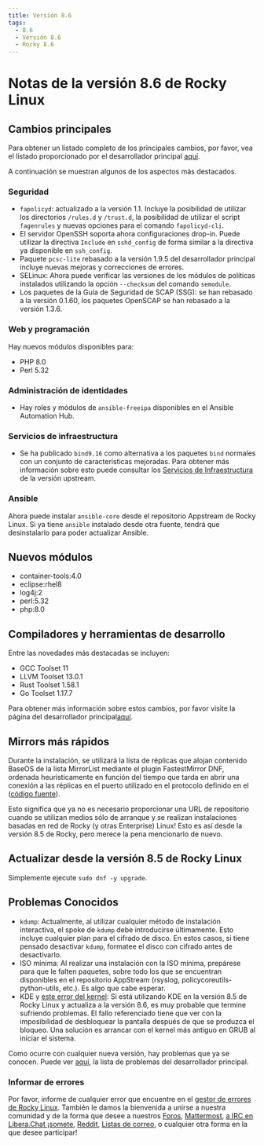 ```yaml
---
title: Versión 8.6
tags:
  - 8.6
  - Versión 8.6
  - Rocky 8.6
---
```


# Notas de la versión 8.6 de Rocky Linux

## Cambios principales

Para obtener un listado completo de los principales cambios, por favor, vea el listado proporcionado por el desarrollador principal [aquí](https://access.redhat.com/documentation/en-us/red_hat_enterprise_linux/8/html/8.6_release_notes/overview#overview-major-changes).

A continuación se muestran algunos de los aspectos más destacados.

### Seguridad

* `fapolicyd`: actualizado a la versión 1.1. Incluye la posibilidad de utilizar los directorios `/rules.d` y `/trust.d`, la posibilidad de utilizar el script `fagenrules` y nuevas opciones para el comando `fapolicyd-cli`.
* El servidor OpenSSH soporta ahora configuraciones drop-in. Puede utilizar la directiva `Include` en `sshd_config` de forma similar a la directiva ya disponible en `ssh_config`.
* Paquete `pcsc-lite` rebasado a la versión 1.9.5 del desarrollador principal incluye nuevas mejoras y correcciones de errores.
* SELinux: Ahora puede verificar las versiones de los módulos de políticas instalados utilizando la opción `--checksum` del comando `semodule`.
* Los paquetes de la Guía de Seguridad de SCAP (SSG): se han rebasado a la versión 0.1.60, los paquetes OpenSCAP se han rebasado a la versión 1.3.6.

### Web y programación

Hay nuevos módulos disponibles para:

* PHP 8.0
* Perl 5.32

### Administración de identidades

* Hay roles y módulos de `ansible-freeipa` disponibles en el Ansible Automation Hub.

### Servicios de infraestructura

* Se ha publicado `bind9.16` como alternativa a los paquetes `bind` normales con un conjunto de características mejoradas. Para obtener más información sobre esto puede consultar los [Servicios de Infraestructura](https://access.redhat.com/documentation/en-us/red_hat_enterprise_linux/8/html-single/8.6_release_notes#enhancement_infrastructure-services) de la versión upstream.

### Ansible

Ahora puede instalar `ansible-core` desde el repositorio Appstream de Rocky Linux. Si ya tiene `ansible` instalado desde otra fuente, tendrá que desinstalarlo para poder actualizar Ansible.

## Nuevos módulos

* container-tools:4.0
* eclipse:rhel8
* log4j:2
* perl:5.32
* php:8.0

## Compiladores y herramientas de desarrollo

Entre las novedades más destacadas se incluyen:

* GCC Toolset 11
* LLVM Toolset 13.0.1
* Rust Toolset 1.58.1
* Go Toolset 1.17.7

Para obtener más información sobre estos cambios, por favor visite la página del desarrollador principal[aquí](https://access.redhat.com/documentation/en-us/red_hat_enterprise_linux/8/html/8.6_release_notes/new-features#enhancement_compilers-and-development-tools).

## Mirrors más rápidos

Durante la instalación, se utilizará la lista de réplicas que alojan contenido BaseOS de la lista MirrorList mediante el plugin FastestMirror DNF, ordenada heurísticamente en función del tiempo que tarda en abrir una conexión a las réplicas en el puerto utilizado en el protocolo definido en el ([código fuente](https://github.com/rpm-software-management/yum-utils/blob/master/plugins/fastestmirror/fastestmirror.py)).

Esto significa que ya no es necesario proporcionar una URL de repositorio cuando se utilizan medios sólo de arranque y se realizan instalaciones basadas en red de Rocky (y otras Enterprise) Linux! Esto es así desde la versión 8.5 de Rocky, pero merece la pena mencionarlo de nuevo.

## Actualizar desde la versión 8.5 de Rocky Linux

Simplemente ejecute `sudo dnf -y upgrade`.

## Problemas Conocidos

* `kdump`: Actualmente, al utilizar cualquier método de instalación interactiva, el spoke de `kdump` debe introducirse últimamente. Esto incluye cualquier plan para el cifrado de disco. En estos casos, si tiene pensado desactivar `kdump`, formatee el disco con cifrado antes de desactivarlo.
* ISO mínima: Al realizar una instalación con la ISO mínima, prepárese para que le falten paquetes, sobre todo los que se encuentran disponibles en el repositorio AppStream (rsyslog, policycoreutils-python-utils, etc.). Es algo que cabe esperar.
* KDE y [este error del kernel](https://bugzilla.redhat.com/show_bug.cgi?id=2082719): Si está utilizando KDE en la versión 8.5 de Rocky Linux y actualiza a la versión 8.6, es muy probable que termine sufriendo problemas. El fallo referenciado tiene que ver con la imposibilidad de desbloquear la pantalla después de que se produzca el bloqueo. Una solución es arrancar con el kernel más antiguo en GRUB al iniciar el sistema.

Como ocurre con cualquier nueva versión, hay problemas que ya se conocen. Puede ver [aquí](https://access.redhat.com/documentation/en-us/red_hat_enterprise_linux/8/html/8.6_release_notes/known-issues), la lista de problemas del desarrollador principal.

### Informar de errores

Por favor, informe de cualquier error que encuentre en el [gestor de errores de Rocky Linux](https://bugs.rockylinux.org/). También le damos la bienvenida a unirse a nuestra comunidad y de la forma que desee a nuestros [Foros](https://forums.rockylinux.org), [Mattermost](https://chat.rockylinux.org), [a IRC en Libera.Chat ¡somete](irc://irc.liberachat/rockylinux), [Reddit](https://reddit.com/r/rockylinux), [Listas de correo](https://lists.resf.org), o cualquier otra forma en la que desee participar!
